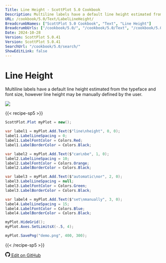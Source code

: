 ```yaml
---
Title: Line Height - ScottPlot 5.0 Cookbook
Description: Multiline labels have a default line height estimated from the typeface and font size, however line height may be manually defined by the user.
URL: /cookbook/5.0/Text/LabelLineHeight/
BreadcrumbNames: ["ScottPlot 5.0 Cookbook", "Text", "Line Height"]
BreadcrumbUrls: ["/cookbook/5.0/", "/cookbook/5.0/Text", "/cookbook/5.0/Text/LabelLineHeight"]
Date: 2024-10-28
Version: ScottPlot 5.0.41
Version: ScottPlot 5.0.41
SearchUrl: "/cookbook/5.0/search/"
ShowEditLink: false
---
```


# Line Height


Multiline labels have a default line height estimated from the typeface and font size, however line height may be manually defined by the user.

[![](/cookbook/5.0/images/LabelLineHeight.png?241027220842)](/cookbook/5.0/images/LabelLineHeight.png?241027220842)

{{< recipe-sp5 >}}

```cs
ScottPlot.Plot myPlot = new();

var label1 = myPlot.Add.Text($"line\nheight", 0, 0);
label1.LabelLineSpacing = 0;
label1.LabelFontColor = Colors.Red;
label1.LabelBorderColor = Colors.Black;

var label2 = myPlot.Add.Text($"can\nbe", 1, 0);
label2.LabelLineSpacing = 10;
label2.LabelFontColor = Colors.Orange;
label2.LabelBorderColor = Colors.Black;

var label3 = myPlot.Add.Text($"automatic\nor", 2, 0);
label3.LabelLineSpacing = null;
label3.LabelFontColor = Colors.Green;
label3.LabelBorderColor = Colors.Black;

var label4 = myPlot.Add.Text($"set\nmanually", 3, 0);
label4.LabelLineSpacing = 15;
label4.LabelFontColor = Colors.Blue;
label4.LabelBorderColor = Colors.Black;

myPlot.HideGrid();
myPlot.Axes.SetLimitsX(-.5, 4);

myPlot.SavePng("demo.png", 400, 300);

```

{{< /recipe-sp5 >}}

<a href='https://github.com/ScottPlot/ScottPlot/blob/main/src/ScottPlot5/ScottPlot5%20Cookbook/Recipes/PlotTypes/Text.cs'><svg xmlns="http://www.w3.org/2000/svg" width="16" height="16" fill="currentColor" class="mb-1 bi bi-github" viewBox="0 0 16 16">
  <path d="M8 0C3.58 0 0 3.58 0 8c0 3.54 2.29 6.53 5.47 7.59.4.07.55-.17.55-.38 0-.19-.01-.82-.01-1.49-2.01.37-2.53-.49-2.69-.94-.09-.23-.48-.94-.82-1.13-.28-.15-.68-.52-.01-.53.63-.01 1.08.58 1.23.82.72 1.21 1.87.87 2.33.66.07-.52.28-.87.51-1.07-1.78-.2-3.64-.89-3.64-3.95 0-.87.31-1.59.82-2.15-.08-.2-.36-1.02.08-2.12 0 0 .67-.21 2.2.82.64-.18 1.32-.27 2-.27s1.36.09 2 .27c1.53-1.04 2.2-.82 2.2-.82.44 1.1.16 1.92.08 2.12.51.56.82 1.27.82 2.15 0 3.07-1.87 3.75-3.65 3.95.29.25.54.73.54 1.48 0 1.07-.01 1.93-.01 2.2 0 .21.15.46.55.38A8.01 8.01 0 0 0 16 8c0-4.42-3.58-8-8-8"/>
</svg> Edit on GitHub</a>

